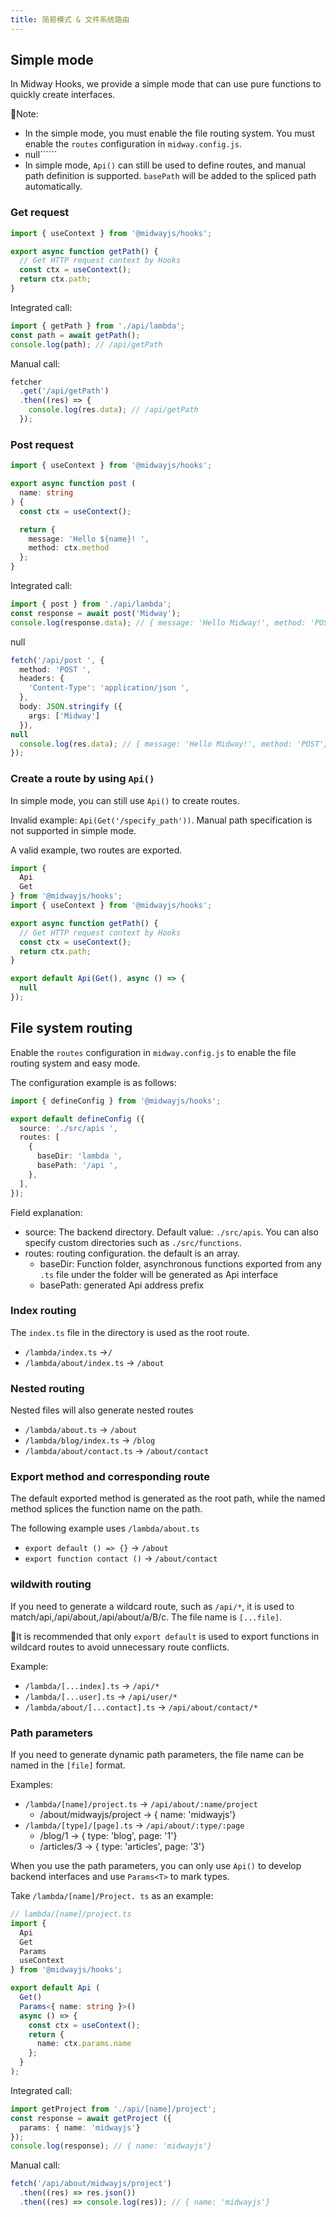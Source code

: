 ```yaml
---
title: 简易模式 & 文件系统路由
---
```


## Simple mode

In Midway Hooks, we provide a simple mode that can use pure functions to quickly create interfaces.

📢Note:

- In the simple mode, you must enable the file routing system. You must enable the `routes` configuration in `midway.config.js`.
- null``````
- In simple mode, `Api()` can still be used to define routes, and manual path definition is supported. `basePath` will be added to the spliced path automatically.

### Get request

```ts
import { useContext } from '@midwayjs/hooks';

export async function getPath() {
  // Get HTTP request context by Hooks
  const ctx = useContext();
  return ctx.path;
}
```

Integrated call:

```ts
import { getPath } from './api/lambda';
const path = await getPath();
console.log(path); // /api/getPath
```

Manual call:

```ts
fetcher
  .get('/api/getPath')
  .then((res) => {
    console.log(res.data); // /api/getPath
  });
```

### Post request

```ts
import { useContext } from '@midwayjs/hooks';

export async function post (
  name: string
) {
  const ctx = useContext();

  return {
    message: 'Hello ${name}! ',
    method: ctx.method
  };
}
```

Integrated call:

```ts
import { post } from './api/lambda';
const response = await post('Midway');
console.log(response.data); // { message: 'Hello Midway!', method: 'POST'}
```

null

```ts
fetch('/api/post ', {
  method: 'POST ',
  headers: {
    'Content-Type': 'application/json ',
  },
  body: JSON.stringify ({
    args: ['Midway']
  }),
null
  console.log(res.data); // { message: 'Hello Midway!', method: 'POST'}
});
```

### Create a route by using `Api()`

In simple mode, you can still use `Api()` to create routes.

Invalid example: `Api(Get('/specify_path'))`. Manual path specification is not supported in simple mode.

A valid example, two routes are exported.

```ts
import {
  Api
  Get
} from '@midwayjs/hooks';
import { useContext } from '@midwayjs/hooks';

export async function getPath() {
  // Get HTTP request context by Hooks
  const ctx = useContext();
  return ctx.path;
}

export default Api(Get(), async () => {
  null
});
```

## File system routing

Enable the `routes` configuration in `midway.config.js` to enable the file routing system and easy mode.

The configuration example is as follows:

```ts
import { defineConfig } from '@midwayjs/hooks';

export default defineConfig ({
  source: './src/apis ',
  routes: [
    {
      baseDir: 'lambda ',
      basePath: '/api ',
    },
  ],
});
```

Field explanation:

- source: The backend directory. Default value: `./src/apis`. You can also specify custom directories such as `./src/functions`.
- routes: routing configuration. the default is an array.
   - baseDir: Function folder, asynchronous functions exported from any `.ts` file under the folder will be generated as Api interface
   - basePath: generated Api address prefix

### Index routing

The `index.ts` file in the directory is used as the root route.

- `/lambda/index.ts` →`/`
- `/lambda/about/index.ts` → `/about`

### Nested routing

Nested files will also generate nested routes <br />

- `/lambda/about.ts` → `/about`
- `/lambda/blog/index.ts` → `/blog`
- `/lambda/about/contact.ts` → `/about/contact`

### Export method and corresponding route

The default exported method is generated as the root path, while the named method splices the function name on the path.

The following example uses `/lambda/about.ts`

- `export default () => {}` → `/about`
- `export function contact ()` → `/about/contact`

### wildwith routing

If you need to generate a wildcard route, such as `/api/*`, it is used to match/api,/api/about,/api/about/a/B/c. The file name is `[...file]`.

📢It is recommended that only `export default` is used to export functions in wildcard routes to avoid unnecessary route conflicts.

Example:

- `/lambda/[...index].ts` → `/api/*`
- `/lambda/[...user].ts` → `/api/user/*`
- `/lambda/about/[...contact].ts` → `/api/about/contact/*`

### Path parameters

If you need to generate dynamic path parameters, the file name can be named in the `[file]` format.

Examples:

- `/lambda/[name]/project.ts` → `/api/about/:name/project`
   - /about/midwayjs/project -> { name: 'midwayjs'}
- `/lambda/[type]/[page].ts` → `/api/about/:type/:page`
   - /blog/1 -> { type: 'blog', page: '1'}
   - /articles/3 -> { type: 'articles', page: '3'}

When you use the path parameters, you can only use `Api()` to develop backend interfaces and use `Params<T>` to mark types.

Take `/lambda/[name]/Project. ts` as an example:

```ts
// lambda/[name]/project.ts
import {
  Api
  Get
  Params
  useContext
} from '@midwayjs/hooks';

export default Api (
  Get()
  Params<{ name: string }>()
  async () => {
    const ctx = useContext();
    return {
      name: ctx.params.name
    };
  }
);
```

Integrated call:

```ts
import getProject from './api/[name]/project';
const response = await getProject ({
  params: { name: 'midwayjs'}
});
console.log(response); // { name: 'midwayjs'}
```

Manual call:

```ts
fetch('/api/about/midwayjs/project')
  .then((res) => res.json())
  .then((res) => console.log(res)); // { name: 'midwayjs'}
```
